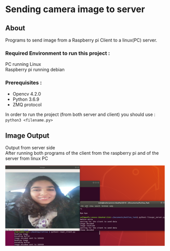 # Sending camera image to server
## About
Programs to send image from a Raspberry pi Client to a linux(PC) server. 
### Required Environment to run this project : <br/>
PC running Linux <br/>
Raspberry pi running debian <br/>
### Prerequisites : <br/>
- Opencv 4.2.0 <br/>
- Python 3.6.9 <br/>
- ZMQ protocol <br/>

In order to run the project (from both server and client) you should use :<br/> 
`python3 <filename.py>` 

## Image Output<br/>
Output from server side <br/>
After running both programs of the client from the raspberry pi and of the server from linux PC
<p align="center"><img src="https://github.com/wafaFe/Task_For_Rutilea/blob/main/ImageReadme/Output_task_image.png" alt="Output"></p>
